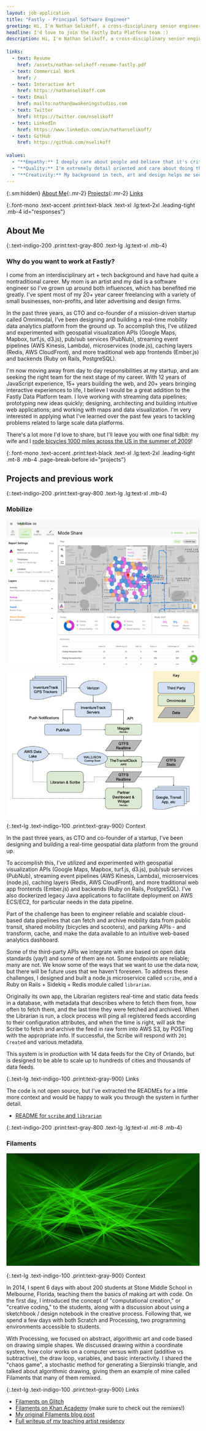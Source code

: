 ```yaml
---
layout: job-application
title: "Fastly - Principal Software Engineer"
greeting: Hi, I'm Nathan Selikoff, a cross-disciplinary senior engineer!
headline: I'd love to join the Fastly Data Platform team :)
description: Hi, I'm Nathan Selikoff, a cross-disciplinary senior engineer, and I'd love to join the Fastly Data Platform team :)

links:
  - text: Resume
    href: /assets/nathan-selikoff-resume-fastly.pdf
  - text: Commercial Work
    href: /
  - text: Interactive Art
    href: https://nathanselikoff.com
  - text: Email
    href: mailto:nathan@awakeningstudios.com
  - text: Twitter
    href: https://twitter.com/nselikoff
  - text: LinkedIn
    href: https://www.linkedin.com/in/nathanselikoff/
  - text: GitHub
    href: https://github.com/nselikoff

values:
  - "**Empathy:** I deeply care about people and believe that it's critical to value all stakeholders in a company: employees, customers, owners, investors, the general public, and the earth itself."
  - "**Quality:** I'm extremely detail oriented and care about doing things the right way and leaving them better than when I started, balanced with pragmatism and an iterative philosophy of software and product development."
  - "**Creativity:** My background in tech, art and design helps me see the world a little bit differently and invite others to do the same."
---
```


{:.sm:hidden}
[About Me](#responses){:.mr-2}
[Projects](#projects){:.mr-2}
[Links](#links)

{:.font-mono .text-accent .print:text-black .text-xl .lg:text-2xl .leading-tight .mb-4 id="responses"}

## About Me

{:.text-indigo-200 .print:text-gray-800 .text-lg .lg:text-xl .mb-4}

### Why do you want to work at Fastly?

I come from an interdisciplinary art + tech background and have had quite a nontraditional career. My mom is an artist and my dad is a software engineer so I've grown up around both influences, which has benefited me greatly. I've spent most of my 20+ year career freelancing with a variety of small businesses, non-profits, and later advertising and design firms.

In the past three years, as CTO and co-founder of a mission-driven startup called Omnimodal, I’ve been designing and building a real-time mobility data analytics platform from the ground up. To accomplish this, I've utilized and experimented with geospatial visualization APIs (Google Maps, Mapbox, turf.js, d3.js), pub/sub services (PubNub), streaming event pipelines (AWS Kinesis, Lambda), microservices (node.js), caching layers (Redis, AWS CloudFront), and more traditional web app frontends (Ember.js) and backends (Ruby on Rails, PostgreSQL).

I'm now moving away from day to day responsibilities at my startup, and am seeking the right team for the next stage of my career. With 12 years of JavaScript experience, 15+ years building the web, and 20+ years bringing interactive experiences to life, I believe I would be a great addition to the Fastly Data Platform team. I love working with streaming data pipelines; prototyping new ideas quickly; designing, architecting and building intuitive web applications; and working with maps and data visualization. I'm very interested in applying what I've learned over the past few years to tackling problems related to large scale data platforms.

There's a lot more I'd love to share, but I'll leave you with one final tidbit: my wife and I [rode bicycles 1000 miles across the US in the summer of 2009](https://www.youtube.com/watch?v=fKYUrGmXqIk)!

{:.font-mono .text-accent .print:text-black .text-xl .lg:text-2xl .leading-tight .mt-8 .mb-4 .page-break-before id="projects"}

## Projects and previous work

{:.text-indigo-200 .print:text-gray-800 .text-lg .lg:text-xl .mb-4}

### Mobilize

![Omnimodal Mobilize Analytics Dashboard](/assets/img/jobs/omnimodal-mobilize-geospatial-analytics-dashboard.png)

![Omnimodal Realtime Data Flow](/assets/img/jobs/omnimodal-realtime-data-flow-720w.png)

{:.text-lg .text-indigo-100 .print:text-gray-900}
Context

In the past three years, as CTO and co-founder of a startup, I've been designing and building a real-time geospatial data platform from the ground up.

To accomplish this, I've utilized and experimented with geospatial visualization APIs (Google Maps, Mapbox, turf.js, d3.js), pub/sub services (PubNub), streaming event pipelines (AWS Kinesis, Lambda), microservices (node.js), caching layers (Redis, AWS CloudFront), and more traditional web app frontends (Ember.js) and backends (Ruby on Rails, PostgreSQL). I've also dockerized legacy Java applications to facilitate deployment on AWS ECS/EC2, for particular needs in the data pipeline.

Part of the challenge has been to engineer reliable and scalable cloud-based data pipelines that can fetch and archive mobility data from public transit, shared mobility (bicycles and scooters), and parking APIs - and transform, cache, and make the data available to an intuitive web-based analytics dashboard.

Some of the third-party APIs we integrate with are based on open data standards (yay!) and some of them are not. Some endpoints are reliable; many are not. We know some of the ways that we want to use the data now, but there will be future uses that we haven't foreseen. To address these challenges, I designed and built a node.js microservice called `scribe`, and a Ruby on Rails + Sidekiq + Redis module called `librarian`.

Originally its own app, the Librarian registers real-time and static data feeds in a database, with metadata that describes where to fetch them from, how often to fetch them, and the last time they were fetched and archived. When the Librarian is run, a clock process will ping all registered feeds according to their configuration attributes, and when the time is right, will ask the Scribe to fetch and archive the feed in raw form into AWS S3, by POSTing with the appropriate info. If successful, the Scribe will respond with `201 Created` and various metadata.

This system is in production with 14 data feeds for the City of Orlando, but is designed to be able to scale up to hundreds of cities and thousands of data feeds.

{:.text-lg .text-indigo-100 .print:text-gray-900}
Links

The code is not open source, but I've extracted the READMEs for a little more context and would be happy to walk you through the system in further detail.

- [README for `scribe` and `librarian`](https://gist.github.com/nselikoff/77f00f055832d99543190fcaac6aa47c)

{:.text-indigo-200 .print:text-gray-800 .text-lg .lg:text-xl .mt-8 .mb-4}

### Filaments

![Filaments](/assets/img/jobs/filaments_0.jpg)

{:.text-lg .text-indigo-100 .print:text-gray-900}
Context

In 2014, I spent 6 days with about 200 students at Stone Middle School in Melbourne, Florida, teaching them the basics of making art with code. On the first day, I introduced the concept of "computational creation," or "creative coding," to the students, along with a discussion about using a sketchbook / design notebook in the creative process. Following that, we spend a few days with both Scratch and Processing, two programming environments accessible to students.

With Processing, we focused on abstract, algorithmic art and code based on drawing simple shapes. We discussed drawing within a coordinate system, how color works on a computer versus with paint (additive vs subtractive), the draw loop, variables, and basic interactivity. I shared the "chaos game", a stochastic method for generating a Sierpinski triangle, and talked about algorithmic drawing, giving them an example of mine called Filaments that many of them remixed.

{:.text-lg .text-indigo-100 .print:text-gray-900}
Links

- [Filaments on Glitch](https://filaments.glitch.me)
- [Filaments on Khan Academy](https://www.khanacademy.org/computer-programming/filaments/2396343163) (make sure to check out the remixes!)
- [My original Filaments blog post](https://nathanselikoff.com/698/code-sketches/filaments)
- [Full writeup of my teaching artist residency](https://nathanselikoff.com/2316/events/teaching-artist-residency-stone-middle-school)

